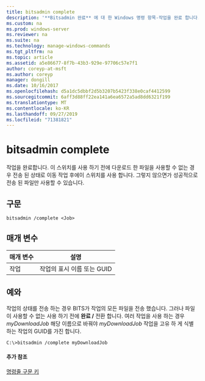 ```yaml
---
title: bitsadmin complete
description: '**Bitsadmin 완료** 에 대 한 Windows 명령 항목-작업을 완료 합니다. 이 스위치를 사용 하기 전에 다운로드 한 파일을 사용할 수 없는 경우'
ms.custom: na
ms.prod: windows-server
ms.reviewer: na
ms.suite: na
ms.technology: manage-windows-commands
ms.tgt_pltfrm: na
ms.topic: article
ms.assetid: a5e86677-8f7b-43b3-929e-97706c57e7f1
author: coreyp-at-msft
ms.author: coreyp
manager: dongill
ms.date: 10/16/2017
ms.openlocfilehash: d5a1dc5dbbf2d5b3207b5423f338e0caf4412599
ms.sourcegitcommit: 6aff3d88ff22ea141a6ea6572a5ad8dd6321f199
ms.translationtype: MT
ms.contentlocale: ko-KR
ms.lasthandoff: 09/27/2019
ms.locfileid: "71381821"
---
```

# <a name="bitsadmin-complete"></a>bitsadmin complete

작업을 완료합니다. 이 스위치를 사용 하기 전에 다운로드 한 파일을 사용할 수 없는 경우 전송 된 상태로 이동 작업 후에이 스위치를 사용 합니다. 그렇지 않으면가 성공적으로 전송 된 파일만 사용할 수 있습니다.

## <a name="syntax"></a>구문

```
bitsadmin /complete <Job>
```

## <a name="parameters"></a>매개 변수

|매개 변수|설명|
|---------|-----------|
|작업|작업의 표시 이름 또는 GUID|

## <a name="BKMK_examples"></a>예와

작업의 상태를 전송 하는 경우 BITS가 작업의 모든 파일을 전송 했습니다. 그러나 파일이 사용할 수 없는 사용 하기 전에 **완료 /** 전환 합니다. 여러 작업을 사용 하는 경우 *myDownloadJob* 해당 이름으로 바꿔야 *myDownloadJob* 작업을 고유 하 게 식별 하는 작업의 GUID를 가진 합니다.
```
C:\>bitsadmin /complete myDownloadJob
```

#### <a name="additional-references"></a>추가 참조

[명령줄 구문 키](command-line-syntax-key.md)